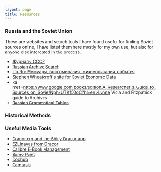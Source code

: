 ```yaml
---
layout: page
title: Resources
---
```


### Russia and the Soviet Union
These are websites and search tools I have found useful for finding Soviet sources online, I have listed them here mostly for my own use, but also for anyone else interested in the process.
* <a href=https://sites.google.com/site/zurnalysssr/home/>Журналы СССР</a>
* <a href=http://metrics.tilda.ws/archives/>Russian Archive Search</a>
* <a href=https://lib.ru>Lib.Ru: Мемуары, воспоминания, жизнеописания, события</a>
* <a href=http://www.melgrosh.unimelb.edu.au/home-front.php>Stephen Wheatcroft's site for Soviet Economic Data</a>
* <a href=https://www.google.com/books/edition/A_Researcher_s_Guide_to_Sources_on_Sovie/NphkUTKf50oC?hl=en>Lynne Viola and Fitzpatrick guide to Archives</a>
* <a href=http://cromwell-intl.com/russian/grammar.html>Russian Grammatical Tables</a>


### Historical Methods


### Useful Media Tools
* <a href=https://shiny.dracor.org>Dracor.org and the Shiny Dracor app</a>
* <a href=https://ezlinavis.dracor.org/>EZLinavus from Dracor</a>
* <a href=https://calibre-ebook.com>Calibre E-Book Management</a>
* <a href=https://sumopaint.com>Sumo Paint</a>
* <a href=Https://dochub.com>Dochub </a>
* <a href=https://techsmith.com/video-editor>Camtasia</a>
